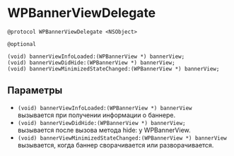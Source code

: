 WPBannerViewDelegate
====================

    @protocol WPBannerViewDelegate <NSObject>

    @optional

    (void) bannerViewInfoLoaded:(WPBannerView *) bannerView;
    (void) bannerViewDidHide:(WPBannerView *) bannerView;
    (void) bannerViewMinimizedStateChanged:(WPBannerView *) bannerView;

Параметры
---------
* `(void) bannerViewInfoLoaded:(WPBannerView *) bannerView`  
  вызывается при получении информации о баннере.
* `(void) bannerViewDidHide:(WPBannerView *) bannerView;`  
  вызывается после вызова метода hide: у WPBannerView.
* `(void) bannerViewMinimizedStateChanged:(WPBannerView *) bannerView`  
  вызывается, когда баннер сворачивается или разворачивается.